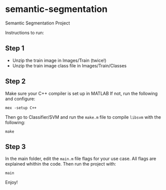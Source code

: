 # semantic-segmentation
Semantic Segmentation Project 

Instructions to run:

## Step 1

* Unzip the train image in Images/Train (twice!)
* Unzip the train image class file in Images/Train/Classes

## Step 2

Make sure your C++ compiler is set up in MATLAB
If not, run the following and configure:

`mex -setup C++`

Then go to Classifier/SVM and run the `make.m` file to compile `libsvm` with the following:

`make`

## Step 3

In the main folder, edit the `main.m` file flags for your use case.
All flags are explained whithin the code.
Then run the project with:

`main`

Enjoy!
